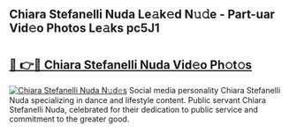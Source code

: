 ## Chiara Stefanelli Nuda Le𝚊k𝚎d N𝚞𝚍e - Part-uar Vid𝚎o Photos Le𝚊ks pc5J1

# <h2><a href="http://fbfrxs.evod.top/?m=Chiara+Stefanelli+Nuda">🔗 👉🔴 Chiara Stefanelli Nuda Vid𝚎o Ph𝚘t𝚘s</a></h2>

[![Chiara Stefanelli Nuda N𝚞d𝚎s](https://i.imgur.com/8V9OHl7.gif)](http://fbfrxs.evod.top/?m=Chiara+Stefanelli+Nuda)
Social media personality Chiara Stefanelli Nuda specializing in dance and lifestyle content. Public servant Chiara Stefanelli Nuda, celebrated for their dedication to public service and commitment to the greater good. 
